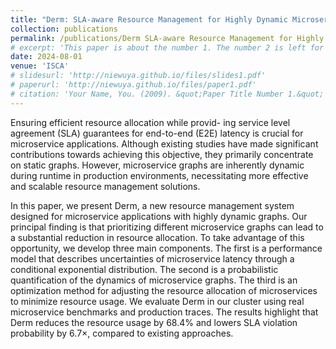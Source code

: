 ```yaml
---
title: "Derm: SLA-aware Resource Management for Highly Dynamic Microservices"
collection: publications
permalink: /publications/Derm SLA-aware Resource Management for Highly Dynamic Microservices
# excerpt: 'This paper is about the number 1. The number 2 is left for future work.'
date: 2024-08-01
venue: 'ISCA'
# slidesurl: 'http://niewuya.github.io/files/slides1.pdf'
# paperurl: 'http://niewuya.github.io/files/paper1.pdf'
# citation: 'Your Name, You. (2009). &quot;Paper Title Number 1.&quot; <i>Journal 1</i>. 1(1).'
---
```


Ensuring efficient resource allocation while provid- ing service level agreement (SLA) guarantees for end-to-end (E2E) latency is crucial for microservice applications. Although existing studies have made significant contributions towards achieving this objective, they primarily concentrate on static graphs. However, microservice graphs are inherently dynamic during runtime in production environments, necessitating more effective and scalable resource management solutions.

In this paper, we present Derm, a new resource management system designed for microservice applications with highly dynamic graphs. Our principal finding is that prioritizing different microservice graphs can lead to a substantial reduction in resource allocation. To take advantage of this opportunity, we develop three main components. The first is a performance model that describes uncertainties of microservice latency through a conditional exponential distribution. The second is a probabilistic quantification of the dynamics of microservice graphs. The third is an optimization method for adjusting the resource allocation of microservices to minimize resource usage. We evaluate Derm in our cluster using real microservice benchmarks and production traces. The results highlight that Derm reduces the resource usage by 68.4% and lowers SLA violation probability by 6.7×, compared to existing approaches.